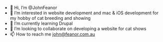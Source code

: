 - 👋 Hi, I’m @JohnFeanor
- 👀 I’m interested in website development and mac & iOS development for my hobby of cat breeding and showing
- 🌱 I’m currently learning Drupal
- 💞️ I’m looking to collaborate on developing a website for cat shows
- 📫 How to reach me john@feanor.com.au

<!---
JohnFeanor/JohnFeanor is a ✨ special ✨ repository because its `README.md` (this file) appears on your GitHub profile.
You can click the Preview link to take a look at your changes.
--->
